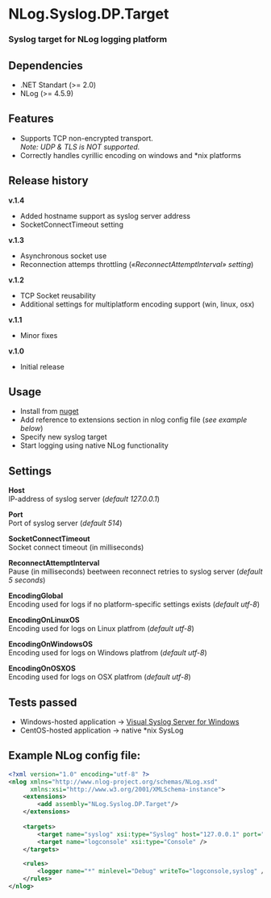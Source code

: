 # NLog.Syslog.DP.Target

### Syslog target for NLog logging platform

## Dependencies
+ .NET Standart (>= 2.0)
+ NLog (>= 4.5.9)

## Features
+ Supports TCP non-encrypted transport.<br />
_Note: UDP & TLS is NOT supported._
+ Correctly handles cyrillic encoding on windows and \*nix platforms

## Release history
**v.1.4**
* Added hostname support as syslog server address
* SocketConnectTimeout setting

**v.1.3**
* Asynchronous socket use
* Reconnection attemps throttling (_«ReconnectAttemptInterval» setting_)

**v.1.2**
* TCP Socket reusability
* Additional settings for multiplatform encoding support (win, linux, osx)

**v.1.1**
* Minor fixes

**v.1.0**
* Initial release

## Usage
+ Install from [nuget](https://www.nuget.org/packages/NLog.Syslog.DP.Target/)
+ Add reference to extensions section in nlog config file (_see example below_)
+ Specify new syslog target
+ Start logging using native NLog functionality

## Settings
**Host**<br>
IP-address of syslog server (_default 127.0.0.1_)  

**Port**<br>
Port of syslog server (_default 514_)

**SocketConnectTimeout**<br>
Socket connect timeout (in milliseconds)

**ReconnectAttemptInterval**<br>
Pause (in milliseconds) beetween reconnect retries to syslog server (_default 5 seconds_)

**EncodingGlobal**<br>
Encoding used for logs if no platform-specific settings exists (_default utf-8_)

**EncodingOnLinuxOS**<br>
Encoding used for logs on Linux platfrom (_default utf-8_)

**EncodingOnWindowsOS**<br>
Encoding used for logs on Windows platfrom (_default utf-8_)

**EncodingOnOSXOS**<br>
Encoding used for logs on OSX platfrom (_default utf-8_)

## Tests passed
+ Windows-hosted application → [Visual Syslog Server for Windows](http://maxbelkov.github.io/visualsyslog/)
+ CentOS-hosted application → native \*nix SysLog

## Example NLog config file:
```xml
<?xml version="1.0" encoding="utf-8" ?>
<nlog xmlns="http://www.nlog-project.org/schemas/NLog.xsd"
      xmlns:xsi="http://www.w3.org/2001/XMLSchema-instance">
	<extensions>
		<add assembly="NLog.Syslog.DP.Target"/>
	</extensions>
	
	<targets>
		<target name="syslog" xsi:type="Syslog" host="127.0.0.1" port="514" />
		<target name="logconsole" xsi:type="Console" />
	</targets>

	<rules>
		<logger name="*" minlevel="Debug" writeTo="logconsole,syslog" />
	</rules>
</nlog>
```
